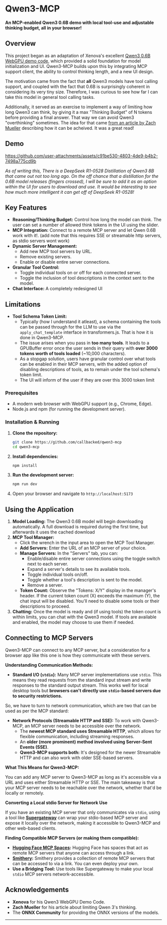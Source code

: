 # Qwen3-MCP

**An MCP-enabled Qwen3 0.6B demo with local tool-use and adjustable thinking budget, all in your browser!**

## Overview

This project began as an adaptation of Xenova's excellent [Qwen3 0.6B WebGPU demo code](https://github.com/huggingface/transformers.js-examples/tree/main/qwen3-webgpu), which provided a solid foundation for model initialization and UI. Qwen3-MCP builds upon this by integrating MCP support client, the ability to control thinking length, and a new UI design.


The motivation came from the fact that **all** Qwen3 models have tool calling support, and coupled with the fact that 0.6B is
surprisingly coherent in considering its very tiny size. Therefore, I was curious to see how far I can take this model in general tool calling tasks.

Additionally, it served as an exercise to implement a way of limiting how long Qwen3 can think, by giving it a max "Thinking Budget" of N tokens before providing a final answer. That way we can avoid Qwen3 "overthinking" sometimes. The idea for that came [from an article by Zach Mueller](https://muellerzr.github.io/til/end_thinking.html) describing how it can be acheived. It was a great read!

## Demo


https://github.com/user-attachments/assets/c91be530-4803-4de9-b4b2-7498a775cd9b



*As of writing this, There is a DeepSeek R1-0528 Distillation of Qwen3 8B that came out not too long ago. On the off chance that a distillation for the 0.6B model releases (fingers crossed), I will be sure to add it as an option within the UI for users to download and use. It would be interesting to see how much more intelligent it can get off of DeepSeek R1-0528!*

## Key Features

*   **Reasoning/Thinking Budget:** Control how long the model can think. The user can set a number of allowed think tokens in the UI using the slider.
*   **MCP Integration:** Connect to a remote MCP server and let Qwen 0.6B work with it!. (add note that this requires SSE or streamable http servers, as stdio servers wont work)
*   **Dynamic Server Management:**
    *   Add new MCP tool servers by URL.
    *   Remove existing servers.
    *   Enable or disable entire server connections.
*   **Granular Tool Control:**
    *   Toggle individual tools on or off for each connected server.
    *   Toggle the inclusion of tool descriptions in the context sent to the model.
*   **Chat Interface:** A completely redesigned UI

## Limitations

*   **Tool Schema Token Limit:** 
    *   Typically (how I understand it atleast), a schema containing the tools can be passed through for the LLM to use via the ```apply_chat_template``` interface in transformers.js. That is how it is done in Qwen3-MCP.
    * The issue arises when you pass in **too many tools**. It leads to a GPUBuffer error once the user
    sends in their query with **over 3000 tokens worth of tools loaded** (~10,000 characters).
    * As a stopgap solution, users have granular control over what tools can be enabled in their MCP servers, with the added option of disabling descriptions of tools, as to remain under the tool schema's token limit.
    * The UI will inform of the user if they are over this 3000 token limit

### Prerequisites

*   A modern web browser with WebGPU support (e.g., Chrome, Edge).
*   Node.js and npm (for running the development server).

### Installation & Running

1.  **Clone the repository:**
    ```bash
    git clone https://github.com/callbacked/qwen3-mcp
    cd qwen3-mcp
    ```

2.  **Install dependencies:**
    ```bash
    npm install
    ```

3.  **Run the development server:**
    ```bash
    npm run dev
    ```

4.  Open your browser and navigate to `http://localhost:5173` 

## Using the Application

1.  **Model Loading:** The Qwen3 0.6B model will begin downloading automatically. A full download is required during the first time, but afterwards it uses the cached download 
2.  **MCP Tool Manager:**
    *   Click the wrench in the input area to open the MCP Tool Manager.
    *   **Add Servers:** Enter the URL of an MCP server of your choice.
    *   **Manage Servers:** In the "Servers" tab, you can:
        *   Enable/disable entire server connections using the toggle switch next to each server.
        *   Expand a server's details to see its available tools.
        *   Toggle individual tools on/off.
        *   Toggle whether a tool's description is sent to the model.
        *   Remove a server.
    *   **Token Count:** Observe the "Tokens: X/Y" display in the manager's header. If the current token count (X) exceeds the maximum (Y), the chat input will be disabled. You'll need to disable some tools or their descriptions to proceed.
3.  **Chatting:** Once the model is ready and (if using tools) the token count is within limits, you can chat with the Qwen3 model. If tools are available and enabled, the model may choose to use them if needed.

## Connecting to MCP Servers

Qwen3-MCP can connect to any MCP server, but a consideration for a browser app like this one is how they communicate with these servers.

**Understanding Communication Methods:**

*   **Standard I/O (`stdio`):** Many MCP server implementations use `stdio`. This means they read requests from the standard input stream and write responses to the standard output stream. This works well for local desktop tools but **browsers can't directly use `stdio`-based servers due to security restrictions.** 

So, we have to turn to network communication, which are two that can be used as per the MCP standard:

*   **Network Protocols (Streamable HTTP and SSE):** To work with Qwen3-MCP, an MCP server needs to be accessible over the network.
    *   The **newest MCP standard uses Streamable HTTP**, which allows for flexible communication, including streaming responses.
    *   An **older (more prominent) method involved using Server-Sent Events (SSE)**.
    *   **Qwen3-MCP supports both:** It's designed for the newer Streamable HTTP and can also work with older SSE-based servers.

**What This Means for Qwen3-MCP:**

You can add any MCP server to Qwen3-MCP as long as it's accessible via a URL and uses either Streamable HTTP or SSE. The main takeaway is that your MCP server needs to be reachable over the network, whether that'd be locally or remotely.

**Converting a Local stdio Server for Network Use**

If you have an existing MCP server that only communicates via `stdio`, using a tool like **[Supergateway](https://github.com/supercorp-ai/supergateway)** can wrap your stdio-based MCP server and expose it locally over the network, making it accessible to Qwen3-MCP and other web-based clients. 

**Finding Compatible MCP Servers (or making them compatible):**

*   **[Hugging Face MCP Spaces](https://huggingface.co/spaces?filter=mcp-server):** Hugging Face has spaces that act as remote MCP servers that anyone can access through a link.
*   **[Smithery](https://smithery.ai):** Smithery provides a collection of remote MCP servers that can be accessed to via a link. You can even deploy your own.
*   **Use a Bridging Tool:** Use tools like Supergateway to make your local `stdio` MCP servers network-accessible. 

## Acknowledgements

*   **Xenova** for his Qwen3 WebGPU Demo Code.
*   **Zach Mueller** for his article about limiting Qwen 3's thinking.
*   The **ONNX Community** for providing the ONNX versions of the models.


---


